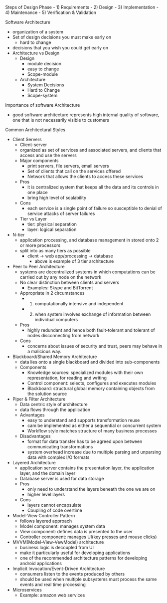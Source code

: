 Steps of Design Phase
	- 1) Requirements
	- 2) Design
	- 3) Implementation
	- 4) Maintenance
	- 5) Verification & Validation

Software Architecture
- organization of a system
- Set of design decisions you must make early on
	- hard to change
- decisions that you wish you could get early on
- Architecture vs Design
	- Design
		- module decision
		- easy to change
		- Scope-module
	- Architecture
		- System Decisions
		- Hard to Change
		- Scope-system

Importance of software Architecture
- good software architecture represents high internal quality of software, one that is not necessarily visible to customers

Common Architectural Styles
- Client Servers
	- Client-server
	- organized as set of services and associated servers, and clients that access and use the servers
	- Major components
		- print servers, file servers, email servers
		- Set of clients that call on the services offered
		- Network that allows the clients to access these services
	- Pros
		- it is centralized system that keeps all the data and its controls in one place
		- bring high level of scalability 
	- Cons
		- each service is a single point of failure so susceptible to denial of service attacks of server failures
	- Tier vs Layer
		- tier: physical separation
		- layer: logical separation
- N-tier
	- application processing, and database management in stored onto 2 or more processors
	- split into as many tiers as possible
		- client -> web app/processing -> database
			- above is example of 3 tier architecture
- Peer to Peer Architecture
	- systems are decentralized systems in which computations can be carried out by any node on the network
	- No clear distinction between clients and servers
		- Examples: Skype and BitTorrent
	- Appropriate in 2 circumstances
		- 1) computationally intensive and independent
		- 2) when system involves exchange of information between individual computers
	- Pros
		- highly redundant and hence both fault-tolerant and tolerant of nodes disconnecting from network
	- Cons
		- concerns about issues of security and trust, peers may behave in a malicious way.
- Blackboard/Shared Memory Architecture
	- data lies onto a single blackboard and divided into sub-components
	- Components
		- Knowledge sources: specialized modules with their own representation, for reading and writing
		- Control component: selects, configures and executes modules
		- Blackboard: structural global memory containing objects from the solution source
- Piper & Filter Architecture
	- Data centric style of architecture
	- data flows through the application
	- Advantages
		- easy to understand and supports transformation reuse
		- cam be implemented as either a sequential or concurrent system
		- Workflow style matches structure of many business processes
	- Disadvantages
		- format for data transfer has to be agreed upon between communicating transformations
		- system overhead increase due to multiple parsing and unparsing data with complex I/O formats
- Layered Architecture
	- application server contains the presentation layer, the application layer, and the domain layer
	- Database server is used for data storage
	- Pros
		- only need to understand the layers beneath the one we are on
		- higher level layers
	- Cons
		- layers cannot encapsulate
		- Coupling of code overtime
- Model-View Controller Pattern
	- follows layered approach
	- Model component: manages system data
	- View component: defines data is presented to the user
	- Controller component: manages UI(key presses and mouse clicks)
- MVVM(Model-View-VewModel) architecture
	- business logic is decoupled from UI 
	- make it particularly useful for developing applications
	- one of the recommended architecture patterns for developing android applications
- Implicit Invocation/Event-Driven Architecture
	- consumers listen to the events produced by others 
	- should be used when multiple subsystems must process the same events and real time processing 
- Microservices
	- Example: amazon web services